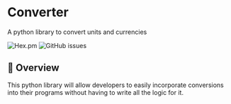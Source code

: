 # Converter
A python library to convert units and currencies

![Hex.pm](https://img.shields.io/hexpm/l/apa?style=flat&color=brightgreen)
![GitHub issues](https://img.shields.io/github/issues/oforiwaasam/converter)

## 🔭 Overview
This python library will allow developers to easily incorporate conversions into their programs without having to write all the logic for it.
